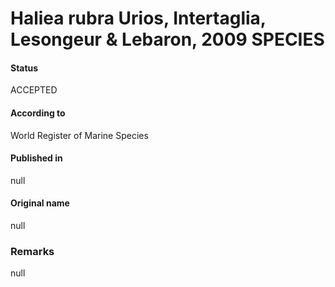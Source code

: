 # Haliea rubra Urios, Intertaglia, Lesongeur & Lebaron, 2009 SPECIES

#### Status
ACCEPTED

#### According to
World Register of Marine Species

#### Published in
null

#### Original name
null

### Remarks
null